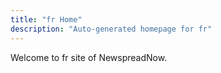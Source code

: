 ```yaml
---
title: "fr Home"
description: "Auto-generated homepage for fr"
---
```

Welcome to fr site of NewspreadNow.
